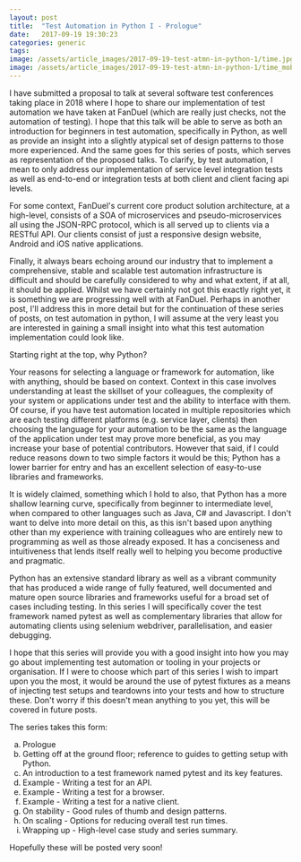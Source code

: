 ```yaml
---
layout: post
title:  "Test Automation in Python I - Prologue"
date:   2017-09-19 19:30:23
categories: generic
tags: 
image: /assets/article_images/2017-09-19-test-atmn-in-python-1/time.jpg
image: /assets/article_images/2017-09-19-test-atmn-in-python-1/time_mobile.jpg
---
```


I have submitted a proposal to talk at several software test conferences taking place in 2018 where I hope to share our implementation of test automation we have taken at FanDuel (which are really just checks, not the automation of testing). I hope that this talk will be able to serve as both an introduction for beginners in test automation, specifically in Python, as well as provide an insight into a slightly atypical set of design patterns to those more experienced. And the same goes for this series of posts, which serves as representation of the proposed talks. To clarify, by test automation, I mean to only address our implementation of service level integration tests as well as end-to-end or integration tests at both client and client facing api levels.

For some context, FanDuel's current core product solution architecture, at a high-level, consists of a SOA of microservices and pseudo-microservices all using the JSON-RPC protocol, which is all served up to clients via a RESTful API. Our clients consist of just a responsive design website, Android and iOS native applications.

Finally, it always bears echoing around our industry that to implement a comprehensive, stable and scalable test automation infrastructure is difficult and should be carefully considered to why and what extent, if at all, it should be applied. Whilst we have certainly not got this exactly right yet, it is something we are progressing well with at FanDuel. Perhaps in another post, I'll address this in more detail but for the continuation of these series of posts, on test automation in python, I will assume at the very least you are interested in gaining a small insight into what this test automation implementation could look like. 

Starting right at the top, why Python? 

Your reasons for selecting a language or framework for automation, like with anything, should be based on context. Context in this case involves understanding at least the skillset of your colleagues, the complexity of your system or applications under test and the ability to interface with them. Of course, if you have test automation located in multiple repositories which are each testing different platforms (e.g. service layer, clients) then choosing the language for your automation to be the same as the language of the application under test may prove more beneficial, as you may increase your base of potential contributors. However that said, if I could reduce reasons down to two simple factors it would be this; Python has a lower barrier for entry and has an excellent selection of easy-to-use libraries and frameworks.

It is widely claimed, something which I hold to also, that Python has a more shallow learning curve, specifically from beginner to intermediate level, when compared to other languages such as Java, C# and Javascript. I don't want to delve into more detail on this, as this isn't based upon anything other than my experience with training colleagues who are entirely new to programming as well as those already exposed. It has a conciseness and intuitiveness that lends itself really well to helping you become productive and pragmatic.

Python has an extensive standard library as well as a vibrant community that has produced a wide range of fully featured, well documented and mature open source libraries and frameworks useful for a broad set of cases including testing. In this series I will specifically cover the test framework named pytest as well as complementary libraries that allow for automating clients using selenium webdriver, parallelisation, and easier debugging.

I hope that this series will provide you with a good insight into how you may go about implementing test automation or tooling in your projects or organisation. If I were to choose which part of this series I wish to impart upon you the most, it would be around the use of pytest fixtures as a means of injecting test setups and teardowns into your tests and how to structure these. Don't worry if this doesn't mean anything to you yet, this will be covered in future posts.

The series takes this form:

<ol type="a">
  <li>Prologue</li>
  <li>Getting off at the ground floor; reference to guides to getting setup with Python.</li>
  <li>An introduction to a test framework named pytest and its key features.</li>
  <li>Example - Writing a test for an API.</li>
  <li>Example - Writing a test for a browser.</li>
  <li>Example - Writing a test for a native client.</li>
  <li>On stability - Good rules of thumb and design patterns.</li>
  <li>On scaling - Options for reducing overall test run times.</li>
  <li>Wrapping up - High-level case study and series summary.</li>
</ol>

Hopefully these will be posted very soon!